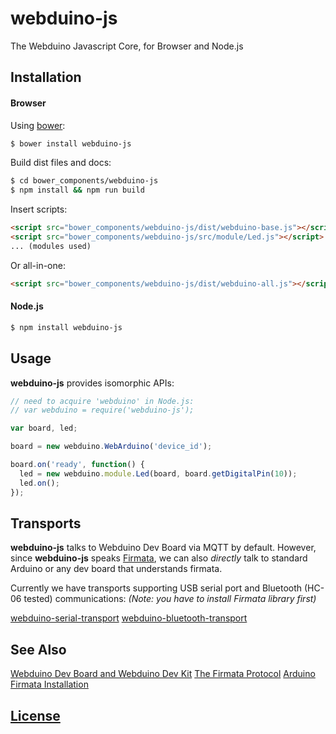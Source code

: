 # webduino-js
The Webduino Javascript Core, for Browser and Node.js

## Installation
#### Browser
Using [bower](http://bower.io):
```sh
$ bower install webduino-js
```

Build dist files and docs:
```sh
$ cd bower_components/webduino-js
$ npm install && npm run build
```

Insert scripts:
```html
<script src="bower_components/webduino-js/dist/webduino-base.js"></script>
<script src="bower_components/webduino-js/src/module/Led.js"></script>
... (modules used)
```

Or all-in-one:
```html
<script src="bower_components/webduino-js/dist/webduino-all.js"></script>
```

#### Node.js
```sh
$ npm install webduino-js
```

## Usage
**webduino-js** provides isomorphic APIs:

```javascript
// need to acquire 'webduino' in Node.js:
// var webduino = require('webduino-js');

var board, led;

board = new webduino.WebArduino('device_id');

board.on('ready', function() {
  led = new webduino.module.Led(board, board.getDigitalPin(10));
  led.on();
});
```

## Transports
**webduino-js** talks to Webduino Dev Board via MQTT by default. However, since **webduino-js** speaks [Firmata](https://www.arduino.cc/en/Reference/Firmata), we can also _directly_ talk to standard Arduino or any dev board that understands firmata.

Currently we have transports supporting USB serial port and Bluetooth (HC-06 tested) communications: _(Note: you have to install Firmata library first)_

[webduino-serial-transport](https://github.com/webduinoio/webduino-serial-transport)
[webduino-bluetooth-transport](https://github.com/webduinoio/webduino-bluetooth-transport)

## See Also
[Webduino Dev Board and Webduino Dev Kit](https://webduino.io)
[The Firmata Protocol](https://github.com/firmata/protocol)
[Arduino Firmata Installation](http://www.instructables.com/id/Arduino-Installing-Standard-Firmata)

## [License](LICENSE)